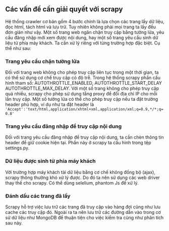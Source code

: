 ## Các vấn đề cần giải quyết với scrapy

Hệ thống crawler cơ bản gồm 4 bước chính là lựa chọn các trang lấy dữ liệu, đọc html, tách html và lưu trữ. 
Tuy nhiên không phải mọi trang ta lấy đều đơn giản như vậy. Một số trang web ngăn chặn truy cập bằng 
tường lửa, yêu cầu đăng nhập mới xem được nội dung, hay một số trang yêu cầu sinh dữ liệu từ phía 
máy khách. Ta cần xử lý riêng với từng trường hợp đặc biệt. Cụ thể như sau:

### Trang yêu cầu chặn tường lửa
Đối với trang web không cho phép truy cập liên tục trong một thời gian, ta có thể sử dụng cơ chế truy cập 
có độ trễ. Trong hệ thống scrapy phần cấu hình tham số: AUTOTHROTTLE_ENABLED, 
AUTOTHROTTLE_START_DELAY AUTOTHROTTLE_MAX_DELAY. Với một số trang không cho phép truy cập quá nhiều, 
scrapy cho phép sử dụng tầng proxy để đổi địa chỉ IP cho mỗi lần truy cập. Một số tường lửa có thể 
cho phép truy cập nếu ta đặt trường header phù hợp, ví dụ như ta đặt header là 
`'Accept':'text/html,application/xhtml+xml,application/xml;q=0.9,*/*;q=0.8'`

### Trang yêu cầu đăng nhập để truy cập nội dung
Đối với trang yêu cầu đăng nhập để truy cập nội dung, ta cần chèn thông tin header để giữ cookie hiện tại. 
Phần này ở scrapy ta cấu hình trong tệp settings.py.

### Dữ liệu được sinh từ phía máy khách
Với trường hợp máy khách tải dữ liệu bằng cơ chế không đồng bộ (ajax), scrapy thông thường khó xử lý được. 
Do đó ta nên sử dụng các web driver thay thế cho scrapy. Có thể dùng selelium, phantom Js để xử lý.

### Đánh dấu các trang đã lấy
Scrapy hỗ trợ việc lưu trữ các trang đã truy cập vào hàng đợi cũng như lưu cache các truy cập đó. 
Ngoài ra ta nên lưu trữ các đường dẫn vào trong cơ sử dữ liệu như MongoDB để thuận tiện cho việc kiểm tra 
cũng như phân tích sau này.
